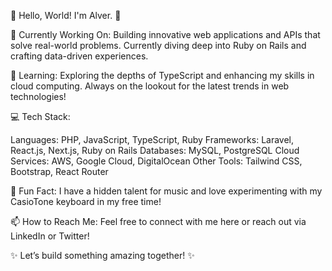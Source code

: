 🌟 Hello, World! I'm Alver. 🌟

🔭 Currently Working On:
Building innovative web applications and APIs that solve real-world problems. Currently diving deep into Ruby on Rails and crafting data-driven experiences.

🌱 Learning:
Exploring the depths of TypeScript and enhancing my skills in cloud computing. Always on the lookout for the latest trends in web technologies!

💻 Tech Stack:

Languages: PHP, JavaScript, TypeScript, Ruby
Frameworks: Laravel, React.js, Next.js, Ruby on Rails
Databases: MySQL, PostgreSQL
Cloud Services: AWS, Google Cloud, DigitalOcean
Other Tools: Tailwind CSS, Bootstrap, React Router

🚀 Fun Fact:
I have a hidden talent for music and love experimenting with my CasioTone keyboard in my free time!

📫 How to Reach Me:
Feel free to connect with me here or reach out via LinkedIn or Twitter!

✨ Let’s build something amazing together! ✨
